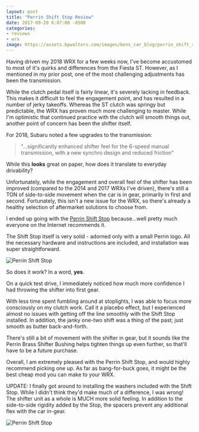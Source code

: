 ```yaml
---
layout: post
title: "Perrin Shift Stop Review"
date: 2017-09-20 6:07:00 -0500
categories:
- reviews
- wrx
image: https://assets.bpwalters.com/images/bens_car_blog/perrin_shift_stop.jpg
---
```


<span class="is-first-letter">H</span>aving driven my 2018 WRX for a few weeks now, I've become accustomed to most of it's quirks and differences from the Fiesta ST.  However, as I mentioned in my prior post, one of the most challenging adjustments has been the transmission.

While the clutch pedal itself is fairly linear, it's severely lacking in feedback.  This makes it difficult to feel the engagement point, and has resulted in a number of jerky takeoffs.  Whereas the ST clutch was springy but predictable, the WRX has proven much more challenging to master.  While I'm optimistic that continued practice with the clutch will smooth things out, another point of concern has been the shifter itself.

For 2018, Subaru noted a few upgrades to the transmission:

<blockquote>"...significantly enhanced shifter feel for the 6-speed manual transmission, with a new synchro design and reduced friction"</blockquote>

While this **looks** great on paper, how does it translate to everyday drivability?

Unfortunately, while the engagement and overall feel of the shifter has been improved (compared to the 2014 and 2017 WRXs I've driven), there's still a TON of side-to-side movement when the car is in gear, primarily in first and second.  Fortunately, this isn't a new issue for the WRX, so there's already a healthy selection of aftermarket solutions to choose from.

I ended up going with the [Perrin Shift Stop](http://amzn.to/2xSmzjw) because...well pretty much everyone on the Internet recommends it.

The Shift Stop itself is very solid - adorned only with a small Perrin logo.  All the necessary hardware and instructions are included, and installation was super straightforward.

![Perrin Shift Stop](https://assets.bpwalters.com/images/bens_car_blog/perrin_shift_stop.jpg)

So does it work?  In a word, **yes**.

On a quick test drive, I immediately noticed how much more confidence I had throwing the shifter into first gear.

With less time spent fumbling around at stoplights, I was able to focus more consciously on my clutch work.  Call it a placebo effect, but I experienced almost no issues with getting off the line smoothly with the Shift Stop installed.  In addition, the janky one-two shift was a thing of the past; just smooth as butter back-and-forth.

There's still a bit of movement with the shifter in gear, but it sounds like the Perrin Brass Shifter Bushing helps tighten things up even further, so that'll have to be a future purchase.

Overall, I am extremely pleased with the Perrin Shift Stop, and would highly recommend picking one up.  As far as bang-for-buck goes, it might be the best cheap mod you can make to your WRX.

UPDATE: I finally got around to installing the washers included with the Shift Stop.  While I didn't think they'd make much of a difference, I was wrong!  The shifter unit as a whole is MUCH more solid feeling.  In addition to the side-to-side rigidity added by the Stop, the spacers prevent any additional flex with the car in-gear.

![Perrin Shift Stop](https://assets.bpwalters.com/images/bens_car_blog/perrin_shift_stop_installed.jpg)